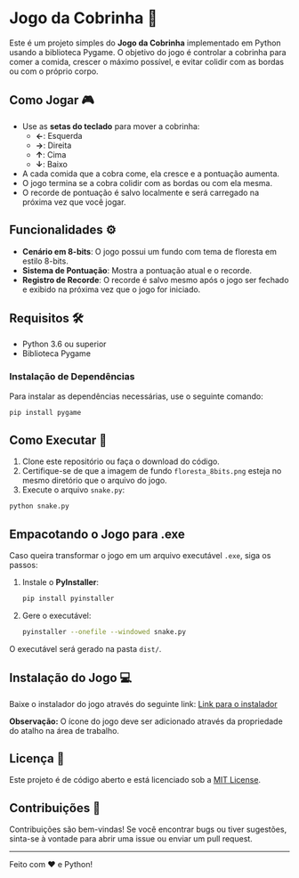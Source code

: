 # Jogo da Cobrinha 🐍

Este é um projeto simples do **Jogo da Cobrinha** implementado em Python usando a biblioteca Pygame. O objetivo do jogo é controlar a cobrinha para comer a comida, crescer o máximo possível, e evitar colidir com as bordas ou com o próprio corpo.

## Como Jogar 🎮

- Use as **setas do teclado** para mover a cobrinha:
  - **←**: Esquerda
  - **→**: Direita
  - **↑**: Cima
  - **↓**: Baixo
- A cada comida que a cobra come, ela cresce e a pontuação aumenta.
- O jogo termina se a cobra colidir com as bordas ou com ela mesma.
- O recorde de pontuação é salvo localmente e será carregado na próxima vez que você jogar.

## Funcionalidades ⚙️

- **Cenário em 8-bits**: O jogo possui um fundo com tema de floresta em estilo 8-bits.
- **Sistema de Pontuação**: Mostra a pontuação atual e o recorde.
- **Registro de Recorde**: O recorde é salvo mesmo após o jogo ser fechado e exibido na próxima vez que o jogo for iniciado.

## Requisitos 🛠️

- Python 3.6 ou superior
- Biblioteca Pygame

### Instalação de Dependências

Para instalar as dependências necessárias, use o seguinte comando:

```bash
pip install pygame
```

## Como Executar 🚀

1. Clone este repositório ou faça o download do código.
2. Certifique-se de que a imagem de fundo `floresta_8bits.png` esteja no mesmo diretório que o arquivo do jogo.
3. Execute o arquivo `snake.py`:

```bash
python snake.py
```

## Empacotando o Jogo para .exe

Caso queira transformar o jogo em um arquivo executável `.exe`, siga os passos:

1. Instale o **PyInstaller**:
   ```bash
   pip install pyinstaller
   ```

2. Gere o executável:
   ```bash
   pyinstaller --onefile --windowed snake.py
   ```

O executável será gerado na pasta `dist/`.

## Instalação do Jogo 💻

Baixe o instalador do jogo através do seguinte link:
[Link para o instalador](https://www.mediafire.com/file/dcpdsg2fxj4xyvv/snake_installer.exe/file)

**Observação:** O ícone do jogo deve ser adicionado através da propriedade do atalho na área de trabalho.

## Licença 📄

Este projeto é de código aberto e está licenciado sob a [MIT License](https://github.com/boaventura-bit/COBRINHA/blob/main/LICENSE).

## Contribuições 🤝

Contribuições são bem-vindas! Se você encontrar bugs ou tiver sugestões, sinta-se à vontade para abrir uma issue ou enviar um pull request.

---

Feito com ❤️ e Python!
